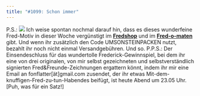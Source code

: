 ```yaml
---
title: "#1099: Schon immer"
---
```


P.S.:
<a href="http://fredshop.spreadshirt.net/de/DE/Shop"><img src="http://www.fonflatter.de/bilder/fred_huhu.gif"></a>
Ich weise spontan nochmal darauf hin, dass es dieses wunderfeine Fred-Motiv in dieser Woche vergünstigt im <a href="http://fredshop.spreadshirt.net/de/DE/Shop"><strong>Fredshop</strong></a> und im <a href="http://fredshop.spreadshirt.net/de/DE/Shop"><strong>Fred-o-maten</strong></a> gibt.
Und wenn ihr zusätzlich den Code UMSONSTEINPACKEN nutzt, bezahlt ihr noch nicht einmal Versandgebühren.
Und so.
P.P.S.: 
Der Einsendeschluss für das wundertolle Frederick-Gewinnspiel, bei dem ihr eine von drei originalen, von mir selbst gezeichneten und selbstverständlich signierten Fred&Freunde-Zeichnungen ergattern könnt, indem ihr mir eine Email an fonflatter[ät]gmail.com zusendet, der ihr etwas Mit-dem-knuffigen-Fred-zu-tun-Habendes beifügt, ist heute Abend um 23.05 Uhr.
[Puh, was für ein Satz!]
